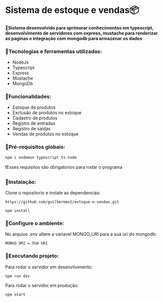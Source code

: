 # Sistema de estoque e vendas📦

<h4>📌Sistema desenvolvido para aprimorar conhecimentos em typescript, desenvolvimento de servidores com express, mustache para renderizar as paginas e integração com mongodb para armazenar os dados</h4>

<h3>🚀Tecnologias e ferramentas utilizadas:</h3>
<ul>
  <li>NodeJs</li>
  <li>Typescript</li>
  <li>Express</li>
  <li>Mustache</li>
  <li>MongoDb</li>
</ul>

<h3>🚀Funcionalidades:</h3>
<ul>
  <li>Estoque de produtos</li>
  <li>Exclusão de produtos no estoque</li>
  <li>Cadastro de produtos</li>
  <li>Registro de entradas</li>
  <li>Registro de saídas</li>
  <li>Vendas de produtos no estoque</li>
</ul>

<h3>🚀Pré-requisitos globais:</h3>
<code>npm i nodemon typescript ts-node</code>

<p>❗Esses requisitos são obrigatorios para rodar o programa</p>

<h3>🚀Instalação:</h3>
<p>Clone o repositorio e instale as dependencias:</p>
<code>https://github.com/guilhermex2/estoque-e-vendas.git</code>

<code>npm install</code>

<h3>🚀Configure o ambiente:</h3>
<p>No arquivo .env altere a variavel MONGO_URI para a sua uri do mongodb:</p>
<code>MONGO_URI = SUA URI</code>

<h3>🚀Executando projeto:</h3>
<p>Para rodar o servidor em desenvilvimento:</p>
<code>npm run dev</code>
<p>Para rodar o servidor em produção:</p>
<code>npm start</code>
